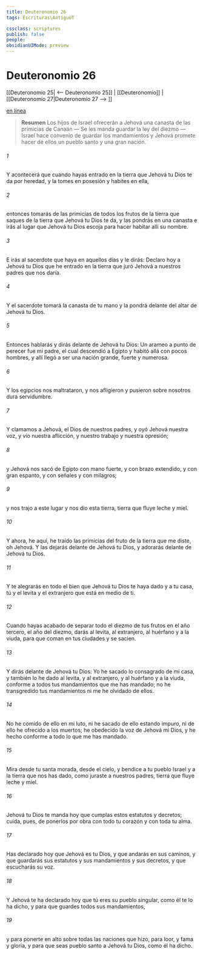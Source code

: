```yaml
---
title: Deuteronomio 26
tags: Escrituras\AntiguoT

cssclass: scriptures
publish: false
people:
obsidianUIMode: preview
---
```


# Deuteronomio 26
[[Deuteronomio 25| <-- Deuteronomio 25]] | [[Deuteronomio]] | [[Deuteronomio 27|Deuteronomio 27 --> ]]

[en línea](https://churchofjesuschrist.org/study/scriptures/ot/deut/26?lang=spa)

> __Resumen__
Los hijos de Israel ofrecerán a Jehová una canasta de las primicias de Canaán — Se les manda guardar la ley del diezmo — Israel hace convenio de guardar los mandamientos y Jehová promete hacer de ellos un pueblo santo y una gran nación.

###### 1 
Y acontecerá que cuando hayas entrado en la tierra que Jehová tu Dios te da por heredad, y la tomes en posesión y habites en ella,

###### 2 
entonces tomarás de las primicias de todos los frutos de la tierra que saques de la tierra que Jehová tu Dios te da, y las pondrás en una canasta e irás al lugar que Jehová tu Dios escoja para hacer habitar allí su nombre.

###### 3 
E irás al sacerdote que haya en aquellos días y le dirás: Declaro hoy a Jehová tu Dios que he entrado en la tierra que juró Jehová a nuestros padres que nos daría.

###### 4 
Y el sacerdote tomará la canasta de tu mano y la pondrá delante del altar de Jehová tu Dios.

###### 5 
Entonces hablarás y dirás delante de Jehová tu Dios: Un arameo a punto de perecer fue mi padre, el cual descendió a Egipto y habitó allá con pocos hombres, y allí llegó a ser una nación grande, fuerte y numerosa.

###### 6 
Y los egipcios nos maltrataron, y nos afligieron y pusieron sobre nosotros dura servidumbre.

###### 7 
Y clamamos a Jehová, el Dios de nuestros padres, y oyó Jehová nuestra voz, y vio nuestra aflicción, y nuestro trabajo y nuestra opresión;

###### 8 
y Jehová nos sacó de Egipto con mano fuerte, y con brazo extendido, y con gran espanto, y con señales y con milagros;

###### 9 
y nos trajo a este lugar y nos dio esta tierra, tierra que fluye leche y miel.

###### 10 
Y ahora, he aquí, he traído las primicias del fruto de la tierra que me diste, oh Jehová. Y las dejarás delante de Jehová tu Dios, y adorarás delante de Jehová tu Dios.

###### 11 
Y te alegrarás en todo el bien que Jehová tu Dios te haya dado  y a tu casa, tú y el levita y el extranjero que está en medio de ti.

###### 12 
Cuando hayas acabado de separar todo el diezmo de tus frutos en el año tercero, el año del diezmo, darás al levita, al extranjero, al huérfano y a la viuda, para que coman en tus ciudades y se sacien.

###### 13 
Y dirás delante de Jehová tu Dios: Yo he sacado lo consagrado de mi casa, y también lo he dado al levita, y al extranjero, y al huérfano y a la viuda, conforme a todos tus mandamientos que me has mandado; no he transgredido tus mandamientos ni me he olvidado de ellos.

###### 14 
No he comido de ello en mi luto, ni he sacado de ello estando impuro, ni de ello he ofrecido a los muertos; he obedecido la voz de Jehová mi Dios, y he hecho conforme a todo lo que me has mandado.

###### 15 
Mira desde tu santa morada, desde el cielo, y bendice a tu pueblo Israel y a la tierra que nos has dado, como juraste a nuestros padres, tierra que fluye leche y miel.

###### 16 
Jehová tu Dios te manda hoy que cumplas estos estatutos y decretos; cuida, pues, de ponerlos por obra con todo tu corazón y con toda tu alma.

###### 17 
Has declarado hoy que Jehová es tu Dios, y que andarás en sus caminos, y que guardarás sus estatutos y sus mandamientos y sus decretos, y que escucharás su voz.

###### 18 
Y Jehová te ha declarado hoy que tú eres su pueblo singular, como él te lo ha dicho, y para que guardes todos sus mandamientos,

###### 19 
y para ponerte en alto sobre todas las naciones que hizo, para loor, y fama y gloria, y para que seas pueblo santo a Jehová tu Dios, como él ha dicho.

